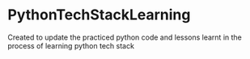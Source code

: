 # PythonTechStackLearning
Created to update the practiced python code and lessons learnt in the process of learning python tech stack
